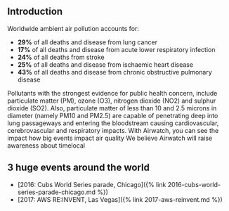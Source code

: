 ## Introduction

Worldwide ambient air pollution accounts for:

* **29%** of all deaths and disease from lung cancer
* **17%** of all deaths and disease from acute lower respiratory infection
* **24%** of all deaths from stroke
* **25%** of all deaths and disease from ischaemic heart disease
* **43%** of all deaths and disease from chronic obstructive pulmonary disease

Pollutants with the strongest evidence for public health concern, include particulate matter (PM), ozone (O3), nitrogen dioxide (NO2) and sulphur dioxide (SO2). Also, particulate matter of less than 10 and 2.5 microns in diameter (namely PM10 and PM2.5) are capable of penetrating deep into lung passageways and entering the bloodstream causing cardiovascular, cerebrovascular and respiratory impacts.
With Airwatch, you can see the impact how big events impact air quality
We believe Airwatch will raise awareness about timelocal

## 3 huge events around the world

* [2016: Cubs World Series parade, Chicago]({% link 2016-cubs-world-series-parade-chicago.md %})
* [2017: AWS RE:INVENT, Las Vegas]({% link 2017-aws-reinvent.md %})
